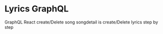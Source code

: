 # Lyrics GraphQL
 GraphQL React 
 create/Delete song 
 songdetail is create/Delete lyrics step by step
 
